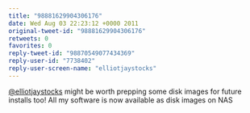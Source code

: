 ```yaml
---
title: "98881629904306176"
date: Wed Aug 03 22:23:12 +0000 2011
original-tweet-id: "98881629904306176"
retweets: 0
favorites: 0
reply-tweet-id: "98870549077434369"
reply-user-id: "7738402"
reply-user-screen-name: "elliotjaystocks"
---
```

<a href="https://twitter.com/elliotjaystocks">@elliotjaystocks</a> might be worth prepping some disk images for future installs too! All my software is now available as disk images on NAS
